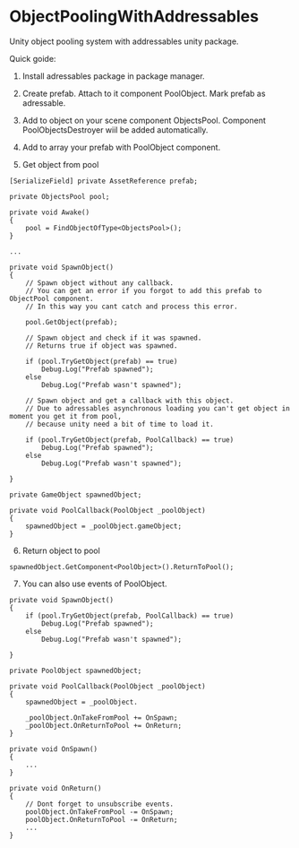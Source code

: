# ObjectPoolingWithAddressables
Unity object pooling system with addressables unity package.

Quick goide:
1. Install adressables package in package manager.

2. Create prefab. Attach to it component PoolObject. Mark prefab as adressable.

3. Add to object on your scene component ObjectsPool. Component PoolObjectsDestroyer wiil be added automatically.

4. Add to array your prefab with PoolObject component.

5. Get object from pool
```
[SerializeField] private AssetReference prefab;

private ObjectsPool pool;

private void Awake()
{
    pool = FindObjectOfType<ObjectsPool>();
}

...

private void SpawnObject()
{
    // Spawn object without any callback.
    // You can get an error if you forgot to add this prefab to ObjectPool component. 
    // In this way you cant catch and process this error.
    
    pool.GetObject(prefab);
    
    // Spawn object and check if it was spawned. 
    // Returns true if object was spawned.
    
    if (pool.TryGetObject(prefab) == true)
        Debug.Log("Prefab spawned");
    else
        Debug.Log("Prefab wasn't spawned");
        
    // Spawn object and get a callback with this object.
    // Due to adressables asynchronous loading you can't get object in moment you get it from pool,
    // because unity need a bit of time to load it.
    
    if (pool.TryGetObject(prefab, PoolCallback) == true)
        Debug.Log("Prefab spawned");
    else
        Debug.Log("Prefab wasn't spawned");
    
}

private GameObject spawnedObject;

private void PoolCallback(PoolObject _poolObject)
{
    spawnedObject = _poolObject.gameObject;
}

```

6. Return object to pool
```
spawnedObject.GetComponent<PoolObject>().ReturnToPool();
```

7. You can also use events of PoolObject.

```
private void SpawnObject() 
{
    if (pool.TryGetObject(prefab, PoolCallback) == true)
        Debug.Log("Prefab spawned");
    else
        Debug.Log("Prefab wasn't spawned");
    
}

private PoolObject spawnedObject;

private void PoolCallback(PoolObject _poolObject)
{
    spawnedObject = _poolObject.

    _poolObject.OnTakeFromPool += OnSpawn;
    _poolObject.OnReturnToPool += OnReturn;
}

private void OnSpawn() 
{
    ...
}

private void OnReturn()
{
    // Dont forget to unsubscribe events.
    poolObject.OnTakeFromPool -= OnSpawn;
    poolObject.OnReturnToPool -= OnReturn;
    ...
}
```

